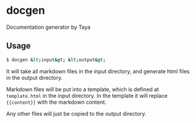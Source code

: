 # docgen

Documentation generator by Taya

## Usage
  
```bash
$ docgen &lt;input&gt; &lt;output&gt;
```

It will take all markdown files in the input directory, and generate html files in the output directory.

Markdown files will be put into a template, which is defined at `template.html` in the input directory.
In the template it will replace `{{content}}` with the markdown content.

Any other files will just be copied to the output directory.